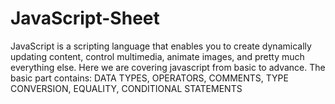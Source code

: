# JavaScript-Sheet
JavaScript is a scripting language that enables you to create dynamically updating content, control multimedia, animate images, and pretty much everything else.
Here we are covering javascript from basic to advance.
The basic part contains: DATA TYPES, OPERATORS, COMMENTS, TYPE CONVERSION, EQUALITY, CONDITIONAL STATEMENTS
